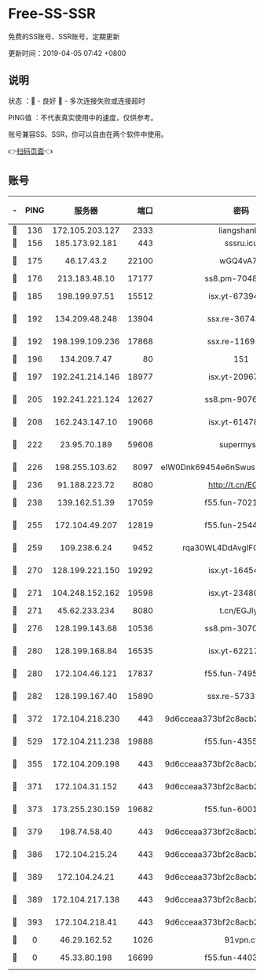 # Free-SS-SSR

免费的SS账号、SSR账号，定期更新

更新时间：2019-04-05 07:42 +0800

## 说明

状态     ：🙂 - 良好 🙁 - 多次连接失败或连接超时

PING值   ：不代表真实使用中的速度，仅供参考。

账号兼容SS、SSR，你可以自由在两个软件中使用。

👉[扫码页面](https://liesauer.github.io/Free-SS-SSR/)👈

## 账号

|-|PING|服务器|端口|密码|加密方式|区域|
|:----:|:----:|:-----:|-----:|:----:|:----:|:----:|
|🙂|136|172.105.203.127|2333|liangshanbo|chacha20|JP|
|🙂|156|185.173.92.181|443|sssru.icu|rc4-md5|RU|
|🙂|175|46.17.43.2|22100|wGQ4vA7D|aes-256-gcm|RU|
|🙂|176|213.183.48.10|17177|ss8.pm-70485550|rc4-md5|RU|
|🙂|185|198.199.97.51|15512|isx.yt-67394255|aes-256-cfb|US|
|🙂|192|134.209.48.248|13904|ssx.re-36743043|aes-256-cfb|US|
|🙂|192|198.199.109.236|17868|ssx.re-11691395|aes-256-cfb|US|
|🙂|196|134.209.7.47|80|151|chacha20|US|
|🙂|197|192.241.214.146|18977|isx.yt-20967383|aes-256-cfb|US|
|🙂|205|192.241.221.124|12627|ss8.pm-90761308|aes-256-cfb|US|
|🙂|208|162.243.147.10|19068|isx.yt-61478887|aes-256-cfb|US|
|🙂|222|23.95.70.189|59608|supermyssr|chacha20-ietf|US|
|🙂|226|198.255.103.62|8097|eIW0Dnk69454e6nSwuspv9DmS201tQ0D|aes-256-cfb|US|
|🙂|236|91.188.223.72|8080|http://t.cn/EGJIyrl|rc4-md5|RU|
|🙂|238|139.162.51.39|17059|f55.fun-70212251|aes-256-cfb|SG|
|🙂|255|172.104.49.207|12819|f55.fun-25442615|aes-256-cfb|SG|
|🙂|259|109.238.6.24|9452|rqa30WL4DdAvgIFG6Fs3znzTa|aes-256-cfb|FR|
|🙂|270|128.199.221.150|19292|isx.yt-16454453|aes-256-cfb|SG|
|🙂|271|104.248.152.162|19598|isx.yt-23480328|aes-256-cfb|SG|
|🙂|271|45.62.233.234|8080|t.cn/EGJIyrl|rc4-md5|CA|
|🙂|276|128.199.143.68|10536|ss8.pm-30707550|aes-256-cfb|SG|
|🙂|280|128.199.168.84|16535|isx.yt-62217895|aes-256-cfb|SG|
|🙂|280|172.104.46.121|17837|f55.fun-74959561|aes-256-cfb|SG|
|🙂|282|128.199.167.40|15890|ssx.re-57331403|aes-256-cfb|SG|
|🙂|372|172.104.218.230|443|9d6cceaa373bf2c8acb22e60b6a58be6|aes-256-cfb|US|
|🙂|529|172.104.211.238|19888|f55.fun-43554596|aes-256-cfb|US|
|🙁|355|172.104.209.198|443|9d6cceaa373bf2c8acb22e60b6a58be6|aes-256-cfb|US|
|🙁|371|172.104.31.152|443|9d6cceaa373bf2c8acb22e60b6a58be6|aes-256-cfb|US|
|🙁|373|173.255.230.159|19682|f55.fun-60016732|aes-256-cfb|US|
|🙁|379|198.74.58.40|443|9d6cceaa373bf2c8acb22e60b6a58be6|aes-256-cfb|US|
|🙁|386|172.104.215.24|443|9d6cceaa373bf2c8acb22e60b6a58be6|aes-256-cfb|US|
|🙁|389|172.104.24.21|443|9d6cceaa373bf2c8acb22e60b6a58be6|aes-256-cfb|US|
|🙁|389|172.104.217.138|443|9d6cceaa373bf2c8acb22e60b6a58be6|aes-256-cfb|US|
|🙁|393|172.104.218.41|443|9d6cceaa373bf2c8acb22e60b6a58be6|aes-256-cfb|US|
|🙁|0|46.29.162.52|1026|91vpn.cf|rc4-md5|RU|
|🙁|0|45.33.80.198|16699|f55.fun-44032536|aes-256-cfb|US|
